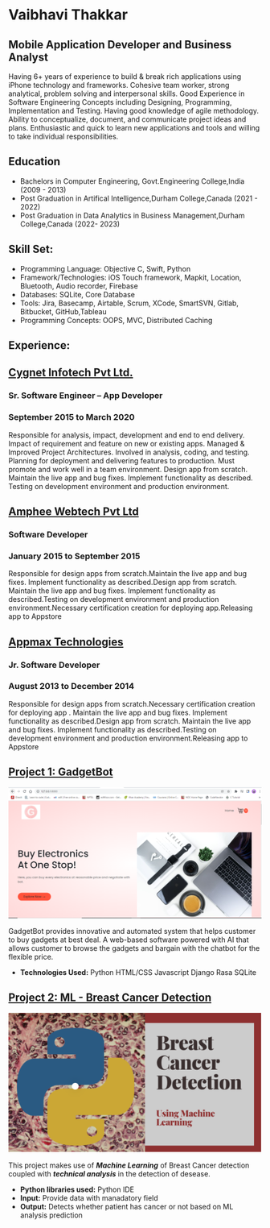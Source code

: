 # Vaibhavi Thakkar
## Mobile Application Developer and Business Analyst

Having 6+ years of experience to build & break rich applications using iPhone technology and frameworks. Cohesive team worker, strong analytical, problem solving and interpersonal skills. Good Experience in Software Engineering Concepts including Designing, Programming, Implementation and Testing. Having good knowledge of agile methodology. Ability to conceptualize, document, and communicate project ideas and plans. Enthusiastic and quick to learn new applications and tools and willing to take individual responsibilities.

## Education
* Bachelors in Computer Engineering, Govt.Engineering College,India (2009 - 2013)
* Post Graduation in Artifical Intelligence,Durham College,Canada (2021 - 2022)
* Post Graduation in Data Analytics in Business Management,Durham College,Canada (2022- 2023)

## Skill Set:
* Programming Language: Objective C, Swift, Python
* Framework/Technologies: iOS Touch framework, Mapkit, Location, Bluetooth, Audio recorder, Firebase
* Databases: SQLite, Core Database
* Tools: Jira, Basecamp, Airtable, Scrum, XCode, SmartSVN, Gitlab, Bitbucket, GitHub,Tableau
* Programming Concepts: OOPS, MVC, Distributed Caching

## Experience:

## <ins>  Cygnet Infotech Pvt Ltd.
### Sr. Software Engineer – App Developer  
### September 2015 to March 2020

Responsible for analysis, impact, development and end to end delivery. Impact of requirement and feature on new or existing apps. Managed & Improved Project Architectures. Involved in analysis, coding, and testing. Planning for deployment and delivering features to production. Must promote and work well in a team environment. Design app from scratch. Maintain the live app and bug fixes. Implement functionality as described. Testing on development environment and production environment.

## <ins> Amphee Webtech Pvt Ltd
### Software Developer
### January 2015 to September 2015
Responsible for design apps from scratch.Maintain the live app and bug fixes. Implement functionality as described.Design app from scratch. Maintain the live app and bug fixes. Implement functionality as described.Testing on development environment and production environment.Necessary certification creation for deploying app.Releasing app to Appstore

## <ins> Appmax Technologies
### Jr. Software Developer
### August 2013 to December 2014
Responsible for design apps from scratch.Necessary certification creation for deploying app . Maintain the live app and bug fixes. Implement functionality as described.Design app from scratch. Maintain the live app and bug fixes. Implement functionality as described.Testing on development environment and production environment.Releasing app to Appstore

## [Project 1: GadgetBot]([https://github.com/TVaibhavi/GadgetChatbot])
![Gadget Chatbot](GadgetBot.png)

GadgetBot provides innovative and automated system that helps customer to buy gadgets at best deal. A web-based software powered with AI that allows customer to browse the gadgets and bargain with the chatbot for the flexible price.

* **Technologies Used:** 
Python
HTML/CSS
Javascript
Django
Rasa
SQLite


## [Project 2: ML - Breast Cancer Detection](https://github.com/TVaibhavi/Breast_Cancer_Lab1)
![Breast Cancer Detection](MLpng.png)


This project makes use of ***Machine Learning*** of Breast Cancer detection coupled with ***technical analysis*** in the detection of desease.
* **Python libraries used:** Python IDE
* **Input:** Provide data with manadatory field 
* **Output:** Detects whether patient has cancer or not based on ML analysis prediction
